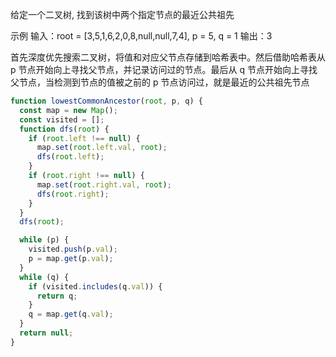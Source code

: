 给定一个二叉树, 找到该树中两个指定节点的最近公共祖先

示例
输入：root = [3,5,1,6,2,0,8,null,null,7,4], p = 5, q = 1
输出：3

首先深度优先搜索二叉树，将值和对应父节点存储到哈希表中。然后借助哈希表从 p 节点开始向上寻找父节点，并记录访问过的节点。最后从 q 节点开始向上寻找父节点，当检测到节点的值被之前的 p 节点访问过，就是最近的公共祖先节点

```js
function lowestCommonAncestor(root, p, q) {
  const map = new Map();
  const visited = [];
  function dfs(root) {
    if (root.left !== null) {
      map.set(root.left.val, root);
      dfs(root.left);
    }
    if (root.right !== null) {
      map.set(root.right.val, root);
      dfs(root.right);
    }
  }
  dfs(root);

  while (p) {
    visited.push(p.val);
    p = map.get(p.val);
  }
  while (q) {
    if (visited.includes(q.val)) {
      return q;
    }
    q = map.get(q.val);
  }
  return null;
}
```
